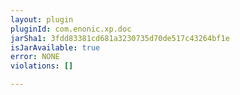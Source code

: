 ```yaml
---
layout: plugin
pluginId: com.enonic.xp.doc
jarSha1: 3fdd83381cd681a3230735d70de517c43264bf1e
isJarAvailable: true
error: NONE
violations: []

---
```

